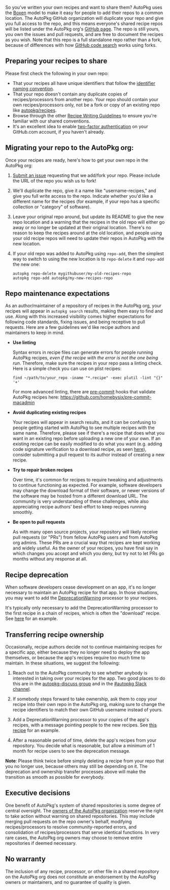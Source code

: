 So you've written your own recipes and want to share them? AutoPkg uses the [Boxen](https://github.com/boxen/our-boxen#sharing-boxen-modules) model to make it easy for people to add their repos to a common location. The AutoPkg GitHub organization will duplicate your repo and give you full access to the repo, and this means everyone's shared recipe repos will be listed under the AutoPkg org's [GitHub page](https://github.com/autopkg). The repo is still yours, you own the issues and pull requests, and are free to document the recipes as you wish. Note that this repo is a full standalone repo rather than a fork, because of differences with how [GitHub code search](https://help.github.com/en/github/searching-for-information-on-github/searching-code#considerations-for-code-search) works using forks.

## Preparing your recipes to share

Please first check the following in your own repo:

- That your recipes all have unique identifiers that follow the [identifier naming convention](Recipe-Writing-Guidelines#identifiers).
- That your repo doesn't contain any duplicate copies of recipes/processors from another repo. Your repo should contain your own recipes/processors only, not be a fork or copy of an existing repo like [autopkg/recipes](https://github.com/autopkg/recipes).
- Browse through the other [Recipe Writing Guidelines](https://github.com/autopkg/autopkg/wiki/Recipe-Writing-Guidelines) to ensure you're familiar with our shared conventions.
- It's an excellent idea to enable [two-factor authentication](https://github.com/settings/security) on your GitHub.com account, if you haven't already.

## Migrating your repo to the AutoPkg org:

Once your recipes are ready, here's how to get your own repo in the AutoPkg org:

1. [Submit an issue](https://github.com/autopkg/autopkg/issues/new) requesting that we add/fork your repo. Please include the URL of the repo you wish us to fork!
1. We'll duplicate the repo, give it a name like "username-recipes," and give you full write access to the repo. Indicate whether you'd like a different name for the recipes (for example, if your repo has a specific collection or "category" of software).
1. Leave your original repo around, but update its README to give the new repo location and a warning that the recipes in the old repo will either go away or no longer be updated at their original location. There's no reason to keep the recipes around at the old location, and people using your old recipe repos will need to update their repos in AutoPkg with the new location.
1. If your old repo was added to AutoPkg using `repo-add`, then the simplest way to switch to using the new location is to `repo-delete` it and `repo-add` the new one:

    ```
    autopkg repo-delete mygithubuser/my-old-recipes-repo
    autopkg repo-add autopkg/my-new-recipes-repo
    ```

## Repo maintenance expectations

As an author/maintainer of a repository of recipes in the AutoPkg org, your recipes will appear in `autopkg search` results, making them easy to find and use. Along with this increased visibility comes higher expectations for following code standards, fixing issues, and being receptive to pull requests. Here are a few guidelines we'd like recipe authors and maintainers to keep in mind.

- **Use linting**

    Syntax errors in recipe files can generate errors for people running AutoPkg recipes, _even if the recipe with the error is not the one being run_. Therefore, make sure the recipes in your repo pass a linting check. Here is a simple check you can use on plist recipes:
    ```
    find ~/path/to/your_repo -iname "*.recipe" -exec plutil -lint "{}" '+'
    ```
    For more advanced linting, there are [pre-commit](https://pre-commit.com/) hooks that validate AutoPkg recipes here: https://github.com/homebysix/pre-commit-macadmin

- **Avoid duplicating existing recipes**

    Your recipes will appear in search results, and it can be confusing to people getting started with AutoPkg to see multiple recipes with the same name. Therefore, please see if there's a recipe that does what you want in an existing repo before uploading a new one of your own. If an existing recipe can be easily modified to do what you want (e.g. adding code signature verification to a download recipe, as seen [here](https://github.com/autopkg/keeleysam-recipes/pull/87/files)), consider submitting a pull request to its author instead of creating a new recipe.

- **Try to repair broken recipes**

    Over time, it's common for recipes to require tweaking and adjustments to continue functioning as expected. For example, software developers may change the download format of their software, or newer versions of the software may be hosted from a different download URL. The community is very understanding of these challenges, while also appreciating recipe authors' best-effort to keep recipes running smoothly.

- **Be open to pull requests**

    As with many open source projects, your repository will likely receive pull requests (or "PRs") from fellow AutoPkg users and from AutoPkg org admins. These PRs are a crucial way that recipes are kept working and widely useful. As the owner of your recipes, you have final say in which changes you accept and which you deny, but try not to let PRs go months without any response at all.

## Recipe deprecation

When software developers cease development on an app, it's no longer necessary to maintain an AutoPkg recipe for that app. In those situations, you may want to add the [DeprecationWarning](https://github.com/autopkg/autopkg/wiki/Processor-DeprecationWarning) processor to your recipes.

It's typically only necessary to add the DeprecationWarning processor to the first recipe in a chain of recipes, which is often the "download" recipe. See [here](https://github.com/autopkg/homebysix-recipes/blob/284484e233065b6298795e51656bb7941255f3c4/YellowMug/EasyCrop.download.recipe#L22-L25) for an example.

## Transferring recipe ownership

Occasionally, recipe authors decide not to continue maintaining recipes for a specific app, either because they no longer need to deploy the app themselves, or because the app's recipes require too much time to maintain. In these situations, we suggest the following:

1. Reach out to the AutoPkg community to see whether anybody is interested in taking over your recipes for the app. Two good places to do this are in the [autopkg-discuss group](https://groups.google.com/forum/#!forum/autopkg-discuss) and in the [\#autopkg Slack channel](https://macadmins.slack.com/archives/C056155B4).

2. If somebody steps forward to take ownership, ask them to copy your recipe into their own repo in the AutoPkg org, making sure to change the recipe identifiers to match their own GitHub username instead of yours.

3. Add a DeprecationWarning processor to your copies of the app's recipes, with a message pointing people to the new recipes. See [this recipe](https://github.com/autopkg/gregneagle-recipes/blob/c33fea66670e0a048b0a9c0c7f4c284155d6c691/Bluejeans/BluejeansApp.install.recipe#L20-L28) for an example.

4. After a reasonable period of time, delete the app's recipes from your repository. You decide what is reasonable, but allow a minimum of 1 month for recipe users to see the deprecation message.

**Note**: Please think twice before simply deleting a recipe from your repo that you no longer use, because others may still be depending on it. The deprecation and ownership transfer processes above will make the transition as smooth as possible for everybody.

## Executive decisions

One benefit of AutoPkg's system of shared repositories is some degree of central oversight. The [owners of the AutoPkg organization](https://github.com/orgs/autopkg/people?utf8=✓&query=role%3Aowner) reserve the right to take action without warning on shared repositories. This may include merging pull requests on the repo owner's behalf, modifying recipes/processors to resolve community-reported errors, and consolidation of recipes/processors that serve identical functions. In very rare cases, the AutoPkg org owners may choose to remove entire repositories if deemed necessary.

## No warranty

The inclusion of any recipe, processor, or other file in a shared repository on the AutoPkg org does not constitute an endorsement by the AutoPkg owners or maintainers, and no guarantee of quality is given.
